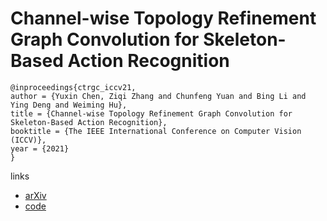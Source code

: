 # Channel-wise Topology Refinement Graph Convolution for Skeleton-Based Action Recognition

```
@inproceedings{ctrgc_iccv21,
author = {Yuxin Chen, Ziqi Zhang and Chunfeng Yuan and Bing Li and Ying Deng and Weiming Hu},
title = {Channel-wise Topology Refinement Graph Convolution for Skeleton-Based Action Recognition},
booktitle = {The IEEE International Conference on Computer Vision (ICCV)},
year = {2021}
}
```

links
- [arXiv](https://arxiv.org/abs/2107.12213)
- [code](https://github.com/Uason-Chen/CTR-GCN)
